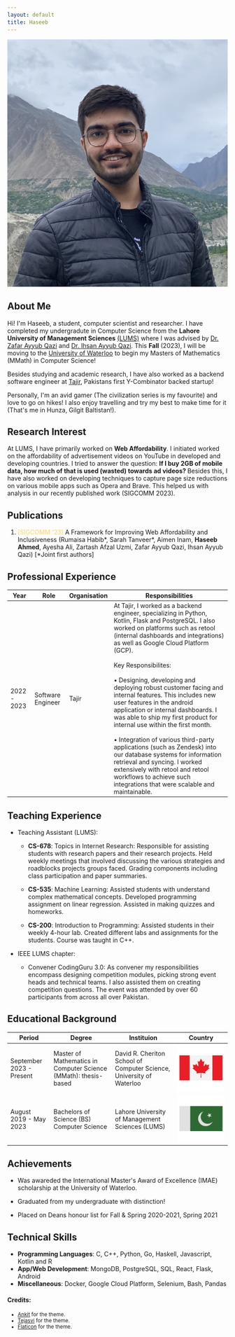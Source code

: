 ```yaml
---
layout: default
title: Haseeb
---
```


<img class="profile-picture" src="./haseeb.jpeg">

## About Me


Hi! I'm Haseeb, a student, computer scientist and researcher. I have completed my undergradute in Computer Science from the **Lahore University of Management Sciences** [(LUMS)](https://lums.edu.pk/programmes/bs-computer-science) where I was advised by [Dr. Zafar Ayyub Qazi](https://web.lums.edu.pk/~zafar/) and [Dr. Ihsan Ayyub Qazi](https://www.ihsanqazi.com/). This <strong>Fall</strong> (2023), I will be moving to the [University of Waterloo](https://uwaterloo.ca/graduate-studies-postdoctoral-affairs/future-students/programs/computer-science-mmath-waterloo) to begin my Masters of Mathematics (MMath) in Computer Science! 

Besides studying and academic research, I have also worked as a backend software engineer at [Tajir](https://www.tajir.app/sellers), Pakistans first Y-Combinator backed startup! 

Personally, I'm an avid gamer (The civilization series is my favourite) and love to go on hikes! I also enjoy travelling and try my best to make time for it (That's me in Hunza, Gilgit Baltistan!).

## Research Interest

At LUMS, I have primarily worked on <strong>Web Affordability</strong>. I initiated worked on the affordability of advertisement videos on YouTube in developed and developing countries. I tried to answer the question: <strong> If I buy 2GB of mobile data, how much of that is used (wasted) towards ad videos? </strong> Besides this, I have also worked on developing techniques to capture page size reductions on various mobile apps such as Opera and Brave. This helped us with analysis in our recently published work (SIGCOMM 2023).

## Publications

1. <span style='color:#FFD369;'>[SIGCOMM ‘23]</span> A Framework for Improving Web Affordability and Inclusiveness (Rumaisa Habib\*, Sarah Tanveer\*, Aimen Inam, <strong>Haseeb Ahmed</strong>, Ayesha Ali, Zartash Afzal Uzmi, Zafar Ayyub Qazi, Ihsan Ayyub Qazi) [*Joint first authors]


## Professional Experience

Year | Role | Organisation | Responsibilities
-----|------|--------------|-----------------
2022 - 2023 | Software Engineer  | Tajir | At Tajir, I worked as a backend engineer, specializing in Python, Kotlin, Flask and PostgreSQL. I also worked on platforms such as retool (internal dashboards and integrations) as well as Google Cloud Platform (GCP). <br ><br > Key Responsibilites: <br ><br > • Designing, developing and deploying robust customer facing and internal features. This includes new user features in the android application or internal dashboards. I was able to ship my first product for internal use within the first month. <br ><br > • Integration of various third-party applications (such as Zendesk) into our database systems for information retrieval and syncing. I worked extensively with retool and retool workflows to achieve such integrations that were scalable and maintainable.  

## Teaching Experience

* Teaching Assistant (LUMS):
    * **CS-678**: Topics in Internet Research:
    Responsible for assisting students with research papers and their research projects. Held weekly meetings that involved discussing the various strategies and roadblocks projects groups faced. Grading components including class participation and paper summaries.

    * **CS-535**: Machine Learning: Assisted students with understand complex mathematical concepts. Developed programming assignment on linear regression. Assisted in making quizzes and homeworks. 

    * **CS-200**: Introduction to Programming: Assisted students in their weekly 4-hour lab. Created different labs and assignments for the students. Course was taught in C++.

* IEEE LUMS chapter: 
    * Convener CodingGuru 3.0: As convener my responsibilities encompass designing competition modules, picking strong event heads and technical teams. I also assisted them on creating competition questions. The event was attended by over 60 participants from across all over Pakistan. 


## Educational Background

Period | Degree | Instituion | Country 
-----|------|--------------|----------
September 2023 - Present| Master of Mathematics in Computer Science (MMath): thesis-based| David R. Cheriton School of Computer Science, University of Waterloo| <img id='country_image' src='./resources/canada.png'>
August 2019 - May 2023| Bachelors of Science (BS) Computer Science | Lahore University of Management Sciences (LUMS) | <img id='country_image' src='./resources/pakistan.png'>

## Achievements

* Was awareded the International Master's Award of Excellence (IMAE) scholarship at the University of Waterloo.

* Graduated from my undergraduate with distinction! 

* Placed on Deans honour list for Fall & Spring 2020-2021, Spring 2021

## Technical Skills

* **Programming Languages**: C, C++, Python, Go, Haskell, Javascript, Kotlin and R
* **App/Web Development**: MongoDB, PostgreSQL, SQL, React, Flask, Android 
* **Miscellaneous**: Docker, Google Cloud Platform, Selenium, Bash, Pandas 


#### Credits: 
<ul>
<small>
<li><a href='https://github.com/ankitsultana/researcher/'>Ankit</a> for the theme.<br></li>
<li><a href='https://tejasvi.dev/'>Tejasvi</a> for the theme.<br></li>
<li><a href='https://www.flaticon.com/'>Flaticon</a> for the theme.<br></li>
</small>
</ul>
